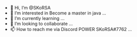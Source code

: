 - 👋 Hi, I’m @SKoRSA
- 👀 I’m interested in Become a master in java ...
- 🌱 I’m currently learning ...
- 💞️ I’m looking to collaborate  ...
- 📫 How to reach me via Discord POWER SKoRSA#7762  ...
      

<!---
SKoRSA/SKoRSA is a ✨ special ✨ repository because its `README.md` (this file) appears on your GitHub profile.
You can click the Preview link to take a look at your changes.
--->
